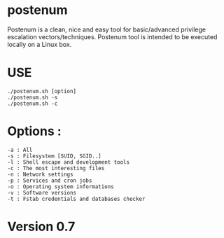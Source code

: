 # postenum
Postenum is a clean, nice and easy tool for basic/advanced privilege escalation vectors/techniques. Postenum tool is intended to be executed locally on a Linux box.

# USE
    ./postenum.sh [option]
    ./postenum.sh -s
    ./postenum.sh -c
        
# Options :
    -a : All
    -s : Filesystem [SUID, SGID..]
    -l : Shell escape and development tools
    -c : The most interesting files
    -n : Network settings
    -p : Services and cron jobs
    -o : Operating system informations
    -v : Software versions
    -t : Fstab credentials and databases checker

# Version 0.7
